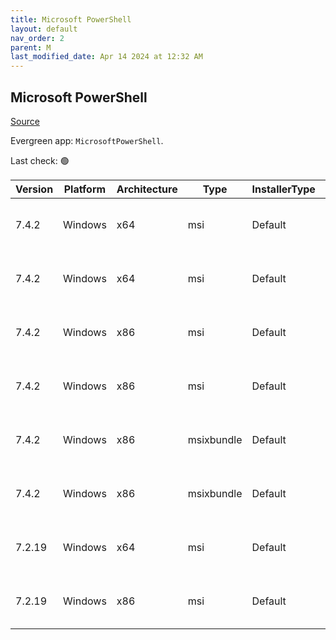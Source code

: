 ```yaml
---
title: Microsoft PowerShell
layout: default
nav_order: 2
parent: M
last_modified_date: Apr 14 2024 at 12:32 AM
---
```


## Microsoft PowerShell

[Source](https://docs.microsoft.com/powershell/)

Evergreen app: `MicrosoftPowerShell`. 

Last check: 🟢

| Version | Platform | Architecture | Type       | InstallerType | Date       | Size      | URI                                                                                                                                                                                                    | Release |
| ------- | -------- | ------------ | ---------- | ------------- | ---------- | --------- | ------------------------------------------------------------------------------------------------------------------------------------------------------------------------------------------------------ | ------- |
| 7.4.2   | Windows  | x64          | msi        | Default       | 04/11/2024 | 108503040 | [https://github.com/PowerShell/PowerShell/releases/download/v7.4.2/PowerShell-7.4.2-win-x64.msi](https://github.com/PowerShell/PowerShell/releases/download/v7.4.2/PowerShell-7.4.2-win-x64.msi)       | LTS     |
| 7.4.2   | Windows  | x64          | msi        | Default       | 04/11/2024 | 108503040 | [https://github.com/PowerShell/PowerShell/releases/download/v7.4.2/PowerShell-7.4.2-win-x64.msi](https://github.com/PowerShell/PowerShell/releases/download/v7.4.2/PowerShell-7.4.2-win-x64.msi)       | Stable  |
| 7.4.2   | Windows  | x86          | msi        | Default       | 04/11/2024 | 100601856 | [https://github.com/PowerShell/PowerShell/releases/download/v7.4.2/PowerShell-7.4.2-win-x86.msi](https://github.com/PowerShell/PowerShell/releases/download/v7.4.2/PowerShell-7.4.2-win-x86.msi)       | LTS     |
| 7.4.2   | Windows  | x86          | msi        | Default       | 04/11/2024 | 100601856 | [https://github.com/PowerShell/PowerShell/releases/download/v7.4.2/PowerShell-7.4.2-win-x86.msi](https://github.com/PowerShell/PowerShell/releases/download/v7.4.2/PowerShell-7.4.2-win-x86.msi)       | Stable  |
| 7.4.2   | Windows  | x86          | msixbundle | Default       | 04/11/2024 | 324543291 | [https://github.com/PowerShell/PowerShell/releases/download/v7.4.2/PowerShell-7.4.2-win.msixbundle](https://github.com/PowerShell/PowerShell/releases/download/v7.4.2/PowerShell-7.4.2-win.msixbundle) | LTS     |
| 7.4.2   | Windows  | x86          | msixbundle | Default       | 04/11/2024 | 324543291 | [https://github.com/PowerShell/PowerShell/releases/download/v7.4.2/PowerShell-7.4.2-win.msixbundle](https://github.com/PowerShell/PowerShell/releases/download/v7.4.2/PowerShell-7.4.2-win.msixbundle) | Stable  |
| 7.2.19  | Windows  | x64          | msi        | Default       | 04/11/2024 | 105930752 | [https://github.com/PowerShell/PowerShell/releases/download/v7.2.19/PowerShell-7.2.19-win-x64.msi](https://github.com/PowerShell/PowerShell/releases/download/v7.2.19/PowerShell-7.2.19-win-x64.msi)   | LTS     |
| 7.2.19  | Windows  | x86          | msi        | Default       | 04/11/2024 | 97480704  | [https://github.com/PowerShell/PowerShell/releases/download/v7.2.19/PowerShell-7.2.19-win-x86.msi](https://github.com/PowerShell/PowerShell/releases/download/v7.2.19/PowerShell-7.2.19-win-x86.msi)   | LTS     |
